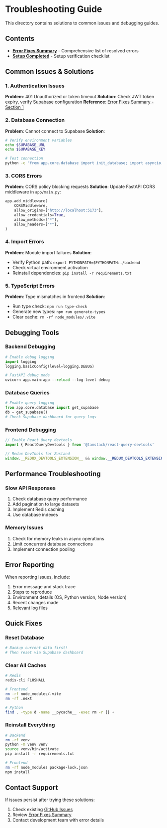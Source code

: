 # Troubleshooting Guide

This directory contains solutions to common issues and debugging guides.

## Contents

- **[Error Fixes Summary](./error_fixes_summary.md)** - Comprehensive list of resolved errors
- **[Setup Completed](./setup_completed.md)** - Setup verification checklist

## Common Issues & Solutions

### 1. Authentication Issues

**Problem**: 401 Unauthorized or token timeout
**Solution**: Check JWT token expiry, verify Supabase configuration
**Reference**: [Error Fixes Summary - Section 1](./error_fixes_summary.md#1-authentication-timeout-issues)

### 2. Database Connection

**Problem**: Cannot connect to Supabase
**Solution**: 
```bash
# Verify environment variables
echo $SUPABASE_URL
echo $SUPABASE_KEY

# Test connection
python -c "from app.core.database import init_database; import asyncio; asyncio.run(init_database())"
```

### 3. CORS Errors

**Problem**: CORS policy blocking requests
**Solution**: Update FastAPI CORS middleware in `app/main.py`:
```python
app.add_middleware(
    CORSMiddleware,
    allow_origins=["http://localhost:5173"],
    allow_credentials=True,
    allow_methods=["*"],
    allow_headers=["*"],
)
```

### 4. Import Errors

**Problem**: Module import failures
**Solution**: 
- Verify Python path: `export PYTHONPATH=$PYTHONPATH:./backend`
- Check virtual environment activation
- Reinstall dependencies: `pip install -r requirements.txt`

### 5. TypeScript Errors

**Problem**: Type mismatches in frontend
**Solution**:
- Run type check: `npm run type-check`
- Generate new types: `npm run generate-types`
- Clear cache: `rm -rf node_modules/.vite`

## Debugging Tools

### Backend Debugging
```python
# Enable debug logging
import logging
logging.basicConfig(level=logging.DEBUG)

# FastAPI debug mode
uvicorn app.main:app --reload --log-level debug
```

### Database Queries
```python
# Enable query logging
from app.core.database import get_supabase
db = get_supabase()
# Check Supabase dashboard for query logs
```

### Frontend Debugging
```javascript
// Enable React Query devtools
import { ReactQueryDevtools } from '@tanstack/react-query-devtools'

// Redux DevTools for Zustand
window.__REDUX_DEVTOOLS_EXTENSION__ && window.__REDUX_DEVTOOLS_EXTENSION__()
```

## Performance Troubleshooting

### Slow API Responses
1. Check database query performance
2. Add pagination to large datasets
3. Implement Redis caching
4. Use database indexes

### Memory Issues
1. Check for memory leaks in async operations
2. Limit concurrent database connections
3. Implement connection pooling

## Error Reporting

When reporting issues, include:
1. Error message and stack trace
2. Steps to reproduce
3. Environment details (OS, Python version, Node version)
4. Recent changes made
5. Relevant log files

## Quick Fixes

### Reset Database
```bash
# Backup current data first!
# Then reset via Supabase dashboard
```

### Clear All Caches
```bash
# Redis
redis-cli FLUSHALL

# Frontend
rm -rf node_modules/.vite
rm -rf .next

# Python
find . -type d -name __pycache__ -exec rm -r {} +
```

### Reinstall Everything
```bash
# Backend
rm -rf venv
python -m venv venv
source venv/bin/activate
pip install -r requirements.txt

# Frontend
rm -rf node_modules package-lock.json
npm install
```

## Contact Support

If issues persist after trying these solutions:
1. Check existing [GitHub Issues](https://github.com/your-repo/issues)
2. Review [Error Fixes Summary](./error_fixes_summary.md)
3. Contact development team with error details